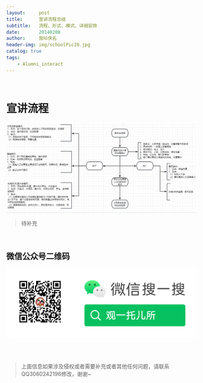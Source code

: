 ```yaml
---
layout:     post
title:      宣讲流程总结
subtitle:   流程、形式、模式、详细安排
date:       20140208
author:     我叫佚名
header-img: img/schoolPic20.jpg
catalog: true
tags:
    - Alumni_interact
---
```


<br/> 

# 宣讲流程

![宣讲流程](/img/preach_process.png)



>待补充


<br/> 

## 微信公众号二维码

![公众号图片](/img/Gzh_account.png)

<br/> <br/> 
>上面信息如果涉及侵权或者需要补充或者其他任何问题，请联系QQ3060242196修改，谢谢~
